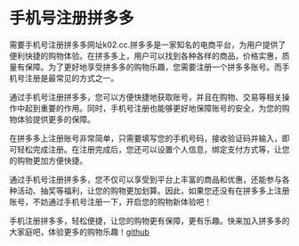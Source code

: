 # 手机号注册拼多多

需要手机号注册拼多多网址k02.cc.拼多多是一家知名的电商平台，为用户提供了便利快捷的购物体验。在拼多多上，用户可以找到各种各样的商品，价格实惠，质量有保障。为了更好地享受拼多多的购物乐趣，您需要注册一个拼多多账号。而手机号注册是最常见的方式之一。

通过手机号注册拼多多，您可以方便快捷地获取账号，并且在购物、交易等相关操作中起到重要的作用。同时，手机号注册也能够更好地保障账号的安全，为您的购物体验提供更多的保障。

在拼多多上注册账号非常简单，只需要填写您的手机号码，接收验证码并输入，即可轻松完成注册。在注册完成后，您还可以设置个人信息，绑定支付方式等，让您的购物更加方便快捷。

通过手机号注册拼多多，您不仅可以享受到平台上丰富的商品和优惠，还能参与各种活动、抽奖等福利，让您的购物更加划算。因此，如果您还没有在拼多多上注册账号，不妨通过手机号注册一下，开启您的购物新体验吧！

手机注册拼多多，轻松便捷，让您的购物更有保障，更有乐趣。快来加入拼多多的大家庭吧，体验更多的购物乐趣！[github](https://github.com)